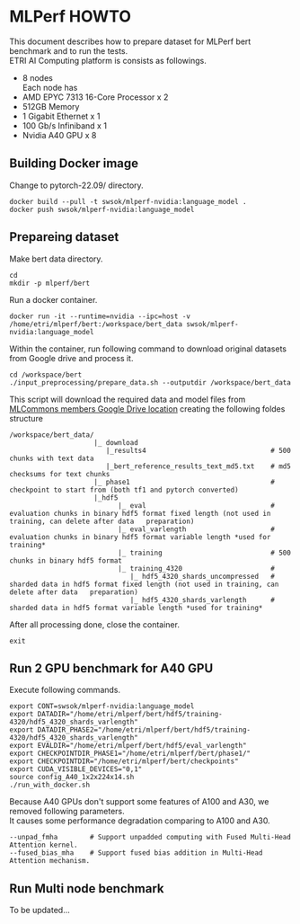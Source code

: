 # MLPerf HOWTO
This document describes how to prepare dataset for MLPerf bert benchmark and to run the tests.  
ETRI AI Computing platform is consists as followings.  
- 8 nodes   
Each node has   
- AMD EPYC 7313 16-Core Processor x 2   
- 512GB Memory
- 1 Gigabit Ethernet x 1  
- 100 Gb/s Infiniband x 1  
- Nvidia A40 GPU x 8

## Building Docker image
Change to pytorch-22.09/ directory.  
```
docker build --pull -t swsok/mlperf-nvidia:language_model .
docker push swsok/mlperf-nvidia:language_model
```
## Prepareing dataset
Make bert data directory.  
```
cd
mkdir -p mlperf/bert
```
Run a docker container.  
```
docker run -it --runtime=nvidia --ipc=host -v /home/etri/mlperf/bert:/workspace/bert_data swsok/mlperf-nvidia:language_model
```
Within the container, run following command to download original datasets from Google drive and process it.  
```
cd /workspace/bert
./input_preprocessing/prepare_data.sh --outputdir /workspace/bert_data
```
This script will download the required data and model files from [MLCommons members Google Drive location](https://drive.google.com/drive/u/0/folders/1oQF4diVHNPCclykwdvQJw8n_VIWwV0PT) creating the following foldes structure  
```
/workspace/bert_data/
                     |_ download
                        |_results4                               # 500 chunks with text data
                        |_bert_reference_results_text_md5.txt    # md5 checksums for text chunks
                     |_ phase1                                   # checkpoint to start from (both tf1 and pytorch converted)
                     |_hdf5
                           |_ eval                               # evaluation chunks in binary hdf5 format fixed length (not used in training, can delete after data   preparation)
                           |_ eval_varlength                     # evaluation chunks in binary hdf5 format variable length *used for training*
                           |_ training                           # 500 chunks in binary hdf5 format
                           |_ training_4320                      #
                              |_ hdf5_4320_shards_uncompressed   # sharded data in hdf5 format fixed length (not used in training, can delete after data   preparation)
                              |_ hdf5_4320_shards_varlength      # sharded data in hdf5 format variable length *used for training*
```
After all processing done, close the container.  
```
exit
```
   
## Run 2 GPU benchmark for A40 GPU
Execute following commands.  
```
export CONT=swsok/mlperf-nvidia:language_model
export DATADIR="/home/etri/mlperf/bert/hdf5/training-4320/hdf5_4320_shards_varlength"
export DATADIR_PHASE2="/home/etri/mlperf/bert/hdf5/training-4320/hdf5_4320_shards_varlength"
export EVALDIR="/home/etri/mlperf/bert/hdf5/eval_varlength"
export CHECKPOINTDIR_PHASE1="/home/etri/mlperf/bert/phase1/"
export CHECKPOINTDIR="/home/etri/mlperf/bert/checkpoints"
export CUDA_VISIBLE_DEVICES="0,1"
source config_A40_1x2x224x14.sh
./run_with_docker.sh
```
Because A40 GPUs don't support some features of A100 and A30, we removed following parameters.  
It causes some performance degradation comparing to A100 and A30.  
```
--unpad_fmha		# Support unpadded computing with Fused Multi-Head Attention kernel.
--fused_bias_mha	# Support fused bias addition in Multi-Head Attention mechanism.
```
## Run Multi node benchmark
To be updated...  
